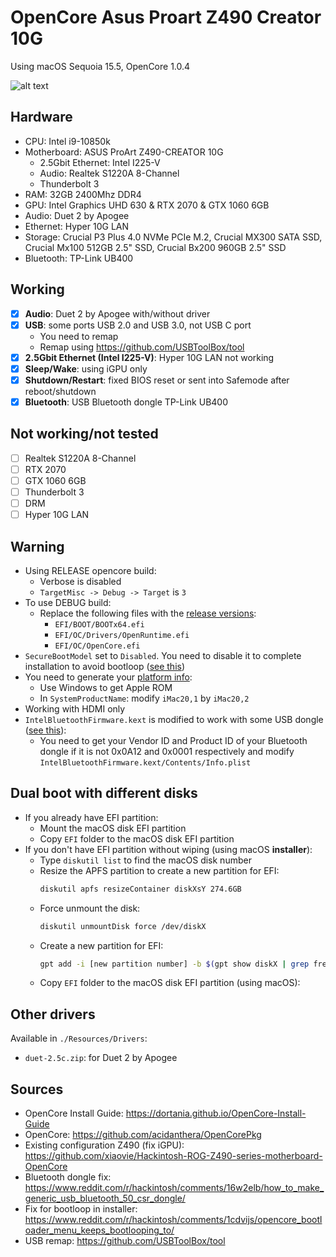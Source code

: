 # OpenCore Asus Proart Z490 Creator 10G 

Using macOS Sequoia 15.5, OpenCore 1.0.4

![alt text](Resources/image.png)

## Hardware
- CPU: Intel i9-10850k
- Motherboard: ASUS ProArt Z490-CREATOR 10G
	- 2.5Gbit Ethernet: Intel I225-V
	- Audio: Realtek S1220A 8-Channel
    - Thunderbolt 3
- RAM: 32GB 2400Mhz DDR4
- GPU: Intel Graphics UHD 630 & RTX 2070 & GTX 1060 6GB
- Audio: Duet 2 by Apogee
- Ethernet: Hyper 10G LAN
- Storage: Crucial P3 Plus 4.0 NVMe PCIe M.2, Crucial MX300 SATA SSD, Crucial Mx100 512GB 2.5" SSD, Crucial Bx200 960GB 2.5" SSD
- Bluetooth: TP-Link UB400

## Working
- [x] **Audio**: Duet 2 by Apogee with/without driver
- [x] **USB**: some ports USB 2.0 and USB 3.0, not USB C port
    - You need to remap
    - Remap using https://github.com/USBToolBox/tool
- [x] **2.5Gbit Ethernet (Intel I225-V)**: Hyper 10G LAN not working
- [x] **Sleep/Wake**: using iGPU only
- [x] **Shutdown/Restart**: fixed BIOS reset or sent into Safemode after reboot/shutdown
- [x] **Bluetooth**: USB Bluetooth dongle TP-Link UB400

## Not working/not tested
- [ ] Realtek S1220A 8-Channel
- [ ] RTX 2070
- [ ] GTX 1060 6GB
- [ ] Thunderbolt 3
- [ ] DRM
- [ ] Hyper 10G LAN

## Warning
- Using RELEASE opencore build:
    - Verbose is disabled
    - `TargetMisc -> Debug -> Target` is `3`
- To use DEBUG build:
    - Replace the following files with the [release versions](https://github.com/acidanthera/OpenCorePkg/releases):
        - `EFI/BOOT/BOOTx64.efi`
        - `EFI/OC/Drivers/OpenRuntime.efi`
        - `EFI/OC/OpenCore.efi`
- `SecureBootModel` set to `Disabled`. You need to disable it to complete installation to avoid bootloop ([see this](https://www.reddit.com/r/hackintosh/comments/1cdvijs/opencore_bootloader_menu_keeps_bootlooping_to/))
- You need to generate your [platform info](https://dortania.github.io/OpenCore-Install-Guide/config.plist/comet-lake.html#platforminfo):
    - Use Windows to get Apple ROM
    - In `SystemProductName`: modify `iMac20,1` by `iMac20,2`
- Working with HDMI only
- `IntelBluetoothFirmware.kext` is modified to work with some USB dongle ([see this](https://www.reddit.com/r/hackintosh/comments/16w2elb/how_to_make_generic_usb_bluetooth_50_csr_dongle/)):
    - You need to get your Vendor ID and Product ID of your Bluetooth dongle if it is not 0x0A12 and 0x0001 respectively and modify `IntelBluetoothFirmware.kext/Contents/Info.plist`

## Dual boot with different disks
- If you already have EFI partition:
    - Mount the macOS disk EFI partition
    - Copy `EFI` folder to the macOS disk EFI partition 
- If you don't have EFI partition without wiping (using macOS __installer__):
    - Type `diskutil list` to find the macOS disk number
    - Resize the APFS partition to create a new partition for EFI:
        ```bash
        diskutil apfs resizeContainer diskXsY 274.6GB
        ```
    - Force unmount the disk:
        ```bash
        diskutil unmountDisk force /dev/diskX
        ```
    - Create a new partition for EFI:
        ```bash
        gpt add -i [new partition number] -b $(gpt show diskX | grep free | awk '{print $1}') -s $(echo "200*1024*1024/512" | bc) -t C12A7328-F81F-11D2-BA4B-00A0C93EC93B /dev/diskX
        ```
    - Copy `EFI` folder to the macOS disk EFI partition (using macOS):

## Other drivers
Available in `./Resources/Drivers`:
- `duet-2.5c.zip`: for Duet 2 by Apogee

## Sources
- OpenCore Install Guide: https://dortania.github.io/OpenCore-Install-Guide
- OpenCore: https://github.com/acidanthera/OpenCorePkg
- Existing configuration Z490 (fix iGPU): https://github.com/xiaovie/Hackintosh-ROG-Z490-series-motherboard-OpenCore
- Bluetooth dongle fix: https://www.reddit.com/r/hackintosh/comments/16w2elb/how_to_make_generic_usb_bluetooth_50_csr_dongle/
- Fix for bootloop in installer: https://www.reddit.com/r/hackintosh/comments/1cdvijs/opencore_bootloader_menu_keeps_bootlooping_to/
- USB remap: https://github.com/USBToolBox/tool